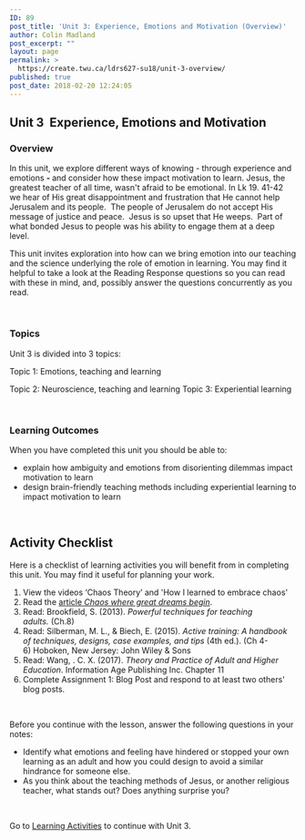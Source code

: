 ```yaml
---
ID: 89
post_title: 'Unit 3: Experience, Emotions and Motivation (Overview)'
author: Colin Madland
post_excerpt: ""
layout: page
permalink: >
  https://create.twu.ca/ldrs627-su18/unit-3-overview/
published: true
post_date: 2018-02-20 12:24:05
---
```

<h2>Unit 3  Experience, Emotions and Motivation</h2>
<h3>Overview</h3>
In this unit, we explore different ways of knowing - through experience and emotions <strong> - </strong>and consider<strong> </strong>how these impact motivation to learn. Jesus, the greatest teacher of all time, wasn't afraid to be emotional. In Lk 19. 41-42 we hear of His great disappointment and frustration that He cannot help Jerusalem and its people.  The people of Jerusalem do not accept His message of justice and peace.  Jesus is so upset that He weeps.  Part of what bonded Jesus to people was his ability to engage them at a deep level.

This unit invites exploration into how can we bring emotion into our teaching and the science underlying the role of emotion in learning. You may find it helpful to take a look at the Reading Response questions so you can read with these in mind, and, possibly answer the questions concurrently as you read.

&nbsp;
<h3>Topics</h3>
Unit 3 is divided into 3 topics:

Topic 1: Emotions, teaching and learning

Topic 2: Neuroscience, teaching and learning
Topic 3: Experiential learning

&nbsp;
<h3>Learning Outcomes</h3>
When you have completed this unit you should be able to:
<ul>
 	<li>explain how ambiguity and emotions from disorienting dilemmas impact motivation to learn</li>
 	<li>design brain-friendly teaching methods including experiential learning to impact motivation to learn</li>
</ul>
&nbsp;
<h2>Activity Checklist</h2>
Here is a checklist of learning activities you will benefit from in completing this unit. You may find it useful for planning your work.
<ol>
 	<li>View the videos ‘Chaos Theory’ and 'How I learned to embrace chaos'</li>
 	<li>Read the <a href="https://theanalogiesproject.org/the-analogies/chaos-great-dreams-begin/">article <em>Chaos where great dreams begin</em></a>.</li>
 	<li>Read: Brookfield, S. (2013).<em> Powerful techniques for teaching adults.</em> (Ch.8)</li>
 	<li>Read: Silberman, M. L., &amp; Biech, E. (2015). <em>Active training: A handbook of techniques, designs, case examples, and tips</em> (4th ed.). (Ch 4-6) Hoboken, New Jersey: John Wiley &amp; Sons</li>
 	<li>Read: Wang, . C. X. (2017). <em>Theory and Practice of Adult and Higher Education</em>. Information Age Publishing Inc. Chapter 11</li>
 	<li>Complete Assignment 1: Blog Post and respond to at least two others' blog posts.</li>
</ol>
&nbsp;

Before you continue with the lesson, answer the following questions in your notes:
<ul>
 	<li>Identify what emotions and feeling have hindered or stopped your own learning as an adult and how you could design to avoid a similar hindrance for someone else.</li>
 	<li>As you think about the teaching methods of Jesus, or another religious teacher, what stands out? Does anything surprise you?</li>
</ul>
&nbsp;

Go to <a href="https://create.twu.ca/ldrs627-su18/unit-3-learning-activities/">Learning Activities</a> to continue with Unit 3.